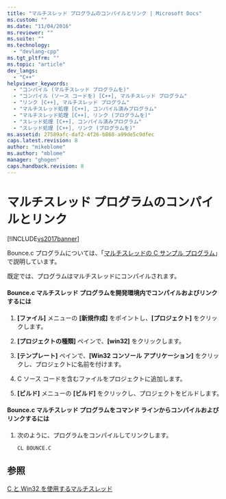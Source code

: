 ```yaml
---
title: "マルチスレッド プログラムのコンパイルとリンク | Microsoft Docs"
ms.custom: ""
ms.date: "11/04/2016"
ms.reviewer: ""
ms.suite: ""
ms.technology: 
  - "devlang-cpp"
ms.tgt_pltfrm: ""
ms.topic: "article"
dev_langs: 
  - "C++"
helpviewer_keywords: 
  - "コンパイル (マルチスレッド プログラムを)"
  - "コンパイル (ソース コードを) [C++], マルチスレッド プログラム"
  - "リンク [C++], マルチスレッド プログラム"
  - "マルチスレッド処理 [C++], コンパイル済みプログラム"
  - "マルチスレッド処理 [C++], リンク (プログラムを)"
  - "スレッド処理 [C++], コンパイル済みプログラム"
  - "スレッド処理 [C++], リンク (プログラムを)"
ms.assetid: 27589afc-daf2-4f26-b868-a99de5c9dfec
caps.latest.revision: 8
author: "mikeblome"
ms.author: "mblome"
manager: "ghogen"
caps.handback.revision: 8
---
```

# マルチスレッド プログラムのコンパイルとリンク
[!INCLUDE[vs2017banner](../assembler/inline/includes/vs2017banner.md)]

Bounce.c プログラムについては、「[マルチスレッドの C サンプル プログラム](../parallel/sample-multithread-c-program.md)」で説明しています。  
  
 既定では、プログラムはマルチスレッドにコンパイルされます。  
  
#### Bounce.c マルチスレッド プログラムを開発環境内でコンパイルおよびリンクするには  
  
1.  **\[ファイル\]** メニューの **\[新規作成\]** をポイントし、**\[プロジェクト\]** をクリックします。  
  
2.  **\[プロジェクトの種類\]** ペインで、**\[win32\]** をクリックします。  
  
3.  **\[テンプレート\]** ペインで、**\[Win32 コンソール アプリケーション\]** をクリックし、プロジェクトに名前を付けます。  
  
4.  C ソース コードを含むファイルをプロジェクトに追加します。  
  
5.  **\[ビルド\]** メニューの **\[ビルド\]** をクリックし、プロジェクトをビルドします。  
  
#### Bounce.c マルチスレッド プログラムをコマンド ラインからコンパイルおよびリンクするには  
  
1.  次のように、プログラムをコンパイルしてリンクします。  
  
    ```  
    CL BOUNCE.C  
    ```  
  
## 参照  
 [C と Win32 を使用するマルチスレッド](../parallel/multithreading-with-c-and-win32.md)